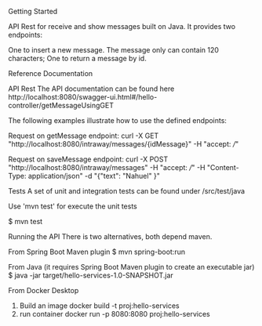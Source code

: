 Getting Started

API Rest for receive and show messages built on Java. It provides two endpoints:

One to insert a new message. The message only can contain 120 characters;
One to return a message by id.

Reference Documentation

API Rest
The API documentation can be found here
http://localhost:8080/swagger-ui.html#/hello-controller/getMessageUsingGET

The following examples illustrate how to use the defined endpoints:

Request on getMessage endpoint:
curl -X GET "http://localhost:8080/intraway/messages/{idMessage}" -H "accept: */*"

Request on saveMessage endpoint:
curl -X POST "http://localhost:8080/intraway/messages" -H "accept: */*" -H "Content-Type: application/json" -d "{\"text\": \"Nahuel\" }"

Tests
A set of unit and integration tests can be found under /src/test/java

Use 'mvn test' for execute the unit tests

$ mvn test


Running the API
There is two alternatives, both depend maven.
    
From Spring Boot Maven plugin
$ mvn spring-boot:run

From Java (it requires Spring Boot Maven plugin to create an executable jar)
$ java -jar target/hello-services-1.0-SNAPSHOT.jar

From Docker Desktop
1. Build an image
docker build -t proj:hello-services
2. run container
docker run -p 8080:8080 proj:hello-services


